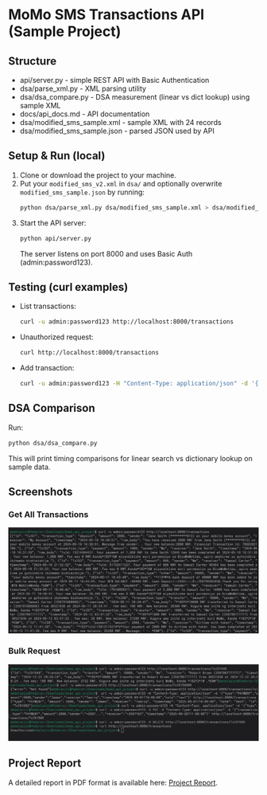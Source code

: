 # MoMo SMS Transactions API (Sample Project)

## Structure
- api/server.py - simple REST API with Basic Authentication
- dsa/parse_xml.py - XML parsing utility
- dsa/dsa_compare.py - DSA measurement (linear vs dict lookup) using sample XML
- docs/api_docs.md - API documentation
- dsa/modified_sms_sample.xml - sample XML with 24 records
- dsa/modified_sms_sample.json - parsed JSON used by API

## Setup & Run (local)
1. Clone or download the project to your machine.
2. Put your `modified_sms_v2.xml` in `dsa/` and optionally overwrite `modified_sms_sample.json` by running:
   ```bash
   python dsa/parse_xml.py dsa/modified_sms_sample.xml > dsa/modified_sms_sample.json
   ```
3. Start the API server:
   ```bash
   python api/server.py
   ```
   The server listens on port 8000 and uses Basic Auth (admin:password123).

## Testing (curl examples)
- List transactions:
  ```bash
  curl -u admin:password123 http://localhost:8000/transactions
  ```
- Unauthorized request:
  ```bash
  curl http://localhost:8000/transactions
  ```
- Add transaction:
  ```bash
  curl -u admin:password123 -H "Content-Type: application/json" -d '{'''type''':'''PAYMENT''','''amount''':5000,'''sender''':'''+2507...''','''receiver''':'''+2507...''','''timestamp''':'''2025-09-01T10:00:00''','''note''':'''test'''}' http://localhost:8000/transactions
  ```

## DSA Comparison
Run:
```bash
python dsa/dsa_compare.py
```
This will print timing comparisons for linear search vs dictionary lookup on sample data.

## Screenshots

### Get All Transactions
![Get All Transactions](images/getall.png)

### Bulk Request
![Bulk Request](images/bulk%20request.png)

## Project Report

A detailed report in PDF format is available here: [Project Report](report.pdf).
